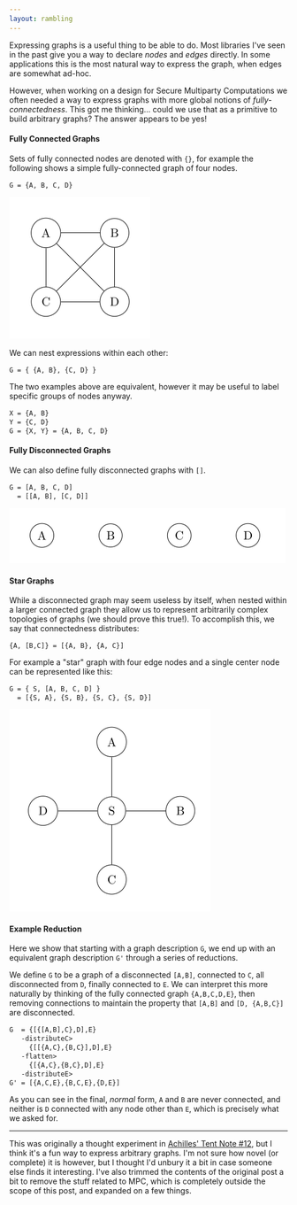 ```yaml
---
layout: rambling
---
```


Expressing graphs is a useful thing to be able to do. Most libraries I've seen
in the past give you a way to declare _nodes_ and _edges_ directly. In some
applications this is the most natural way to express the graph, when edges are
somewhat ad-hoc.

However, when working on a design for Secure Multiparty Computations we often
needed a way to express graphs with more global notions of
_fully-connectedness_. This got me thinking... could we use that as a primitive
to build arbitrary graphs? The answer appears to be yes!

#### Fully Connected Graphs

Sets of fully connected nodes are denoted with `{}`, for example the
following shows a simple fully-connected graph of four nodes.

```graph
G = {A, B, C, D}
```

![](/img/research/achilles/connected-graph.png)

We can nest expressions within each other:

```graph
G = { {A, B}, {C, D} }
```

The two examples above are equivalent, however it may be useful to label
specific groups of nodes anyway.

```graph
X = {A, B}
Y = {C, D}
G = {X, Y} = {A, B, C, D}
```

#### Fully Disconnected Graphs

We can also define fully disconnected graphs with `[]`.

```graph
G = [A, B, C, D]
  = [[A, B], [C, D]]
```

![](/img/research/achilles/disconnected-graph.png)

#### Star Graphs

While a disconnected graph may seem useless by itself, when nested within a
larger connected graph they allow us to represent arbitrarily complex topologies
of graphs (we should prove this true!). To accomplish this, we say that
connectedness distributes:

```graph
{A, [B,C]} = [{A, B}, {A, C}]
```

For example a "star" graph with four edge nodes and a single center node can be
represented like this:

```graph
G = { S, [A, B, C, D] }
  = [{S, A}, {S, B}, {S, C}, {S, D}]
```

![](/img/research/achilles/star-graph.png)

#### Example Reduction

Here we show that starting with a graph description `G`, we end up with an
equivalent graph description `G'` through a series of reductions.

We define `G` to be a graph of a disconnected `[A,B]`, connected to `C`, all
disconnected from `D`, finally connected to `E`. We can interpret this more
naturally by thinking of the fully connected graph `{A,B,C,D,E}`, then removing
connections to maintain the property that `[A,B]` and `[D, {A,B,C}]` are
disconnected.

```graph
G  = {[{[A,B],C},D],E}
   -distributeC>
     {[[{A,C},{B,C}],D],E}
   -flatten>
     {[{A,C},{B,C},D],E}
   -distributeE>
G' = [{A,C,E},{B,C,E},{D,E}]
```

As you can see in the final, _normal_ form, `A` and `B` are never connected, and
neither is `D` connected with any node other than `E`, which is precisely what
we asked for.

---

This was originally a thought experiment in [Achilles' Tent Note
#12](/research/2019-12-02-achilles-12), but I think it's a fun way to express
arbitrary graphs. I'm not sure how novel (or complete) it is however, but I
thought I'd unbury it a bit in case someone else finds it interesting. I've
also trimmed the contents of the original post a bit to remove the stuff
related to MPC, which is completely outside the scope of this post, and expanded
on a few things.
